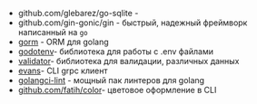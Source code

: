 
- github.com/glebarez/go-sqlite - 
- github.com/gin-gonic/gin - быстрый, надежный фреймворк написанный на `go`
- [gorm](https://github.com/go-gorm/gorm?tab=readme-ov-file) - ORM для golang
- [godotenv](https://github.com/joho/godotenv)- библиотека для работы с .env файлами
- [validator](https://github.com/go-playground/validator)- библиотека для валидации, различных данных
- [evans](https://github.com/ktr0731/evans)- CLI grpc клиент
- [golangci-lint](https://github.com/golangci/golangci-lint.git) - мощный пак линтеров для golang
- [github.com/fatih/color](https:///github.com/fatih/color)- цветовое оформление в CLI